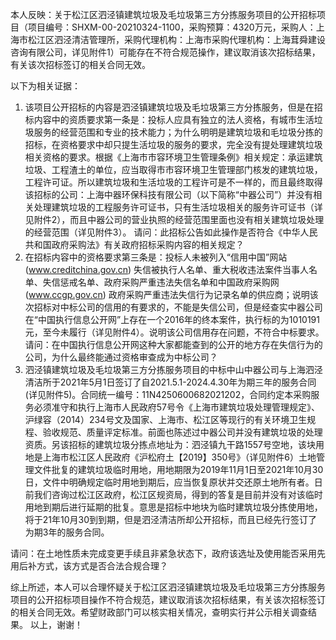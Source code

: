 本人反映：关于松江区泗泾镇建筑垃圾及毛垃圾第三方分拣服务项目的公开招标项目（项目编号：SHXM-00-20210324-1100，采购预算：4320万元，采购人：上海市松江区泗泾清洁管理所，采购代理机构：上海市采购代理机构：上海茸舜建设咨询有限公司，详见附件1）可能存在不符合规范操作，建议取消该次招标结果，有关该次招标签订的相关合同无效。

以下为相关证据：

1. 该项目公开招标的内容是泗泾镇建筑垃圾及毛垃圾第三方分拣服务，但是在招标内容中的资质要求第一条是：投标人应具有独立的法人资格，有城市生活垃圾服务的经营范围和专业的技术能力；为什么明明是建筑垃圾和毛垃圾分拣的招标，在资格要求中却只提生活垃圾的服务的要求，完全没有提处理建筑垃圾相关资格的要求。根据《上海市市容环境卫生管理条例》相关规定：承运建筑垃圾、工程渣土的单位，应当取得市市容环境卫生管理部门核发的建筑垃圾，工程许可证。所以建筑垃圾和生活垃圾的工程许可是不一样的，而且最终取得该招标的公司：上海中器环保科技有限公司（以下简称“中器公司”）并没有相关处理建筑垃圾的工程服务许可证书，只有生活垃圾相关的服务许可证书（详见附件2），而且中器公司的营业执照的经营范围里面也没有相关建筑垃圾处理的经营范围（详见附件3）。
请问：此招标公告如此操作是否符合《中华人民共和国政府采购法》有关政府招标采购内容的相关规定？
2. 在招标内容中的资格要求第三条是：投标人未被列入“信用中国”网站(www.creditchina.gov.cn) 失信被执行人名单、重大税收违法案件当事人名单、失信惩戒名单、政府采购严重违法失信名单和中国政府采购网(www.ccgp.gov.cn) 政府采购严重违法失信行为记录名单的供应商；说明该次招标对中标公司的信用的有要求的，不能是失信公司，但是经查实中器公司在“中国执行信息公开网”上存在一个2016年的终本案件，执行标的为1010191元，至今未履行（详见附件4）。说明该公司信用存在问题，不符合中标要求。
请问：在中国执行信息公开网这种大家都能查到的公开的地方存在失信行为的公司，为什么最终能通过资格审查成为中标公司？
3. 泗泾镇建筑垃圾及毛垃圾第三方分拣服务项目的中标中山中器公司与上海泗泾清洁所于2021年5月1日签订了自2021.5.1-2024.4.30年为期三年的服务合同(详见附件5)。合同统一编号：11N4250600682021202，合同约定本采购服务必须准守和执行上海市人民政府57号令《上海市建筑垃圾处理管理规定》、沪绿容（2014）234号文及国家、上海市、松江区等现行的有关环境卫生规程、验收规范、质量评定标准。前面也陈述过中器公司并没有建筑垃圾的处理资质。另该招标的建筑垃圾分拣点地址为：泗泾镇九干路1557号空地，该块用地是上海市松江区人民政府《沪松府土【2019】350号》（详见附件6）土地管理文件批复的建筑垃圾临时用地，用地期限为2019年11月1日至2021年10月30日，文件中明确规定临时用地到期后，应当恢复原状并交还原土地所有者。日前我们咨询过松江区政府，松江区规资局，得到的答复是目前并没有对该临时用地到期后进行延期的批复。意思是招标中地块为临时建筑垃圾分拣使用地，将于21年10月30到到期，但是泗泾清洁所却公开招标，而且已经先行签订了为期3年的服务合同。

请问：在土地性质未完成变更手续且非紧急状态下，政府该选址及使用能否采用先用后补方式，该方式是否合法合规合理？

综上所述，本人可以合理怀疑关于松江区泗泾镇建筑垃圾及毛垃圾第三方分拣服务项目的公开招标项目操作不符合规范，建议取消该次招标结果，有关该次招标签订的相关合同无效。希望财政部门可以核实相关情况，查明实行并公示相关调查结果。
以上，谢谢！

